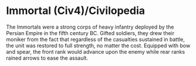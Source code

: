 # Immortal (Civ4)/Civilopedia

The Immortals were a strong corps of heavy infantry deployed by the Persian Empire in the fifth century BC. Gifted soldiers, they drew their moniker from the fact that regardless of the casualties sustained in battle, the unit was restored to full strength, no matter the cost. Equipped with bow and spear, the front rank would advance upon the enemy while rear ranks rained arrows to ease the assault.